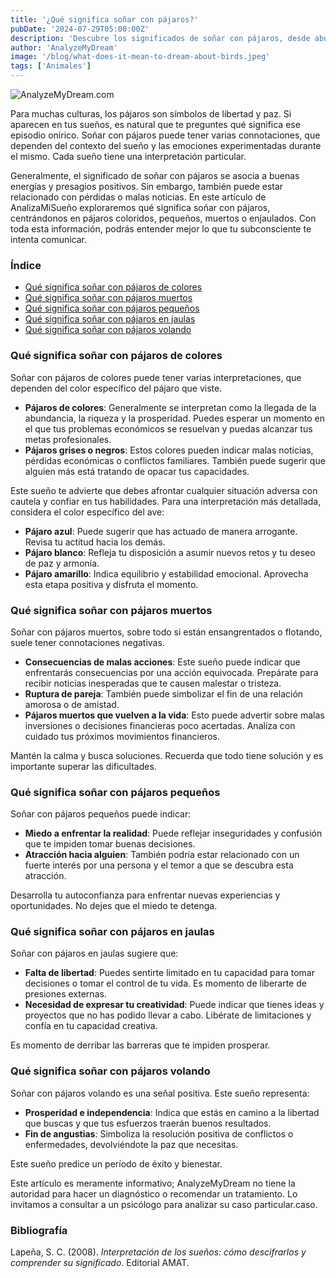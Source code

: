 ```yaml
---
title: '¿Qué significa soñar con pájaros?'
pubDate: '2024-07-29T05:00:00Z'
description: 'Descubre los significados de soñar con pájaros, desde abundancia y libertad hasta advertencias sobre pérdidas y conflictos.'
author: 'AnalyzeMyDream'
image: '/blog/what-does-it-mean-to-dream-about-birds.jpeg'
tags: ['Animales']
---
```


![AnalyzeMyDream.com](/blog/what-does-it-mean-to-dream-about-birds.jpeg)

Para muchas culturas, los pájaros son símbolos de libertad y paz. Si aparecen en tus sueños, es natural que te preguntes qué significa ese episodio onírico. Soñar con pájaros puede tener varias connotaciones, que dependen del contexto del sueño y las emociones experimentadas durante el mismo. Cada sueño tiene una interpretación particular.

Generalmente, el significado de soñar con pájaros se asocia a buenas energías y presagios positivos. Sin embargo, también puede estar relacionado con pérdidas o malas noticias. En este artículo de AnalizaMiSueño exploraremos qué significa soñar con pájaros, centrándonos en pájaros coloridos, pequeños, muertos o enjaulados. Con toda esta información, podrás entender mejor lo que tu subconsciente te intenta comunicar.

### Índice

- [Qué significa soñar con pájaros de colores](#que-significa-soñar-con-pajaros-de-colores)
- [Qué significa soñar con pájaros muertos](#que-significa-soñar-con-pajaros-muertos)
- [Qué significa soñar con pájaros pequeños](#que-significa-soñar-con-pajaros-pequenos)
- [Qué significa soñar con pájaros en jaulas](#que-significa-soñar-con-pajaros-en-jaulas)
- [Qué significa soñar con pájaros volando](#que-significa-soñar-con-pajaros-volando)

### Qué significa soñar con pájaros de colores

Soñar con pájaros de colores puede tener varias interpretaciones, que dependen del color específico del pájaro que viste. 

- **Pájaros de colores**: Generalmente se interpretan como la llegada de la abundancia, la riqueza y la prosperidad. Puedes esperar un momento en el que tus problemas económicos se resuelvan y puedas alcanzar tus metas profesionales.
- **Pájaros grises o negros**: Estos colores pueden indicar malas noticias, pérdidas económicas o conflictos familiares. También puede sugerir que alguien más está tratando de opacar tus capacidades.

Este sueño te advierte que debes afrontar cualquier situación adversa con cautela y confiar en tus habilidades. Para una interpretación más detallada, considera el color específico del ave:
- **Pájaro azul**: Puede sugerir que has actuado de manera arrogante. Revisa tu actitud hacia los demás. 
- **Pájaro blanco**: Refleja tu disposición a asumir nuevos retos y tu deseo de paz y armonía. 
- **Pájaro amarillo**: Indica equilibrio y estabilidad emocional. Aprovecha esta etapa positiva y disfruta el momento. 

### Qué significa soñar con pájaros muertos

Soñar con pájaros muertos, sobre todo si están ensangrentados o flotando, suele tener connotaciones negativas. 

- **Consecuencias de malas acciones**: Este sueño puede indicar que enfrentarás consecuencias por una acción equivocada. Prepárate para recibir noticias inesperadas que te causen malestar o tristeza.
- **Ruptura de pareja**: También puede simbolizar el fin de una relación amorosa o de amistad.
- **Pájaros muertos que vuelven a la vida**: Esto puede advertir sobre malas inversiones o decisiones financieras poco acertadas. Analiza con cuidado tus próximos movimientos financieros.

Mantén la calma y busca soluciones. Recuerda que todo tiene solución y es importante superar las dificultades.

### Qué significa soñar con pájaros pequeños

Soñar con pájaros pequeños puede indicar:

- **Miedo a enfrentar la realidad**: Puede reflejar inseguridades y confusión que te impiden tomar buenas decisiones.
- **Atracción hacia alguien**: También podría estar relacionado con un fuerte interés por una persona y el temor a que se descubra esta atracción.

Desarrolla tu autoconfianza para enfrentar nuevas experiencias y oportunidades. No dejes que el miedo te detenga.

### Qué significa soñar con pájaros en jaulas

Soñar con pájaros en jaulas sugiere que:

- **Falta de libertad**: Puedes sentirte limitado en tu capacidad para tomar decisiones o tomar el control de tu vida. Es momento de liberarte de presiones externas.
- **Necesidad de expresar tu creatividad**: Puede indicar que tienes ideas y proyectos que no has podido llevar a cabo. Libérate de limitaciones y confía en tu capacidad creativa.

Es momento de derribar las barreras que te impiden prosperar.

### Qué significa soñar con pájaros volando

Soñar con pájaros volando es una señal positiva. Este sueño representa:

- **Prosperidad e independencia**: Indica que estás en camino a la libertad que buscas y que tus esfuerzos traerán buenos resultados.
- **Fin de angustias**: Simboliza la resolución positiva de conflictos o enfermedades, devolviéndote la paz que necesitas.

Este sueño predice un período de éxito y bienestar.

Este artículo es meramente informativo; AnalyzeMyDream no tiene la autoridad para hacer un diagnóstico o recomendar un tratamiento. Lo invitamos a consultar a un psicólogo para analizar su caso particular.caso.

### Bibliografía

Lapeña, S. C. (2008). *Interpretación de los sueños: cómo descifrarlos y comprender su significado*. Editorial AMAT.
